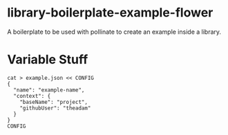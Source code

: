 # library-boilerplate-example-flower

A boilerplate to be used with pollinate to create an example inside a library.

# Variable Stuff

```
cat > example.json << CONFIG
{
  "name": "example-name",
  "context": {
    "baseName": "project",
    "githubUser": "theadam"
  }
}
CONFIG
```
